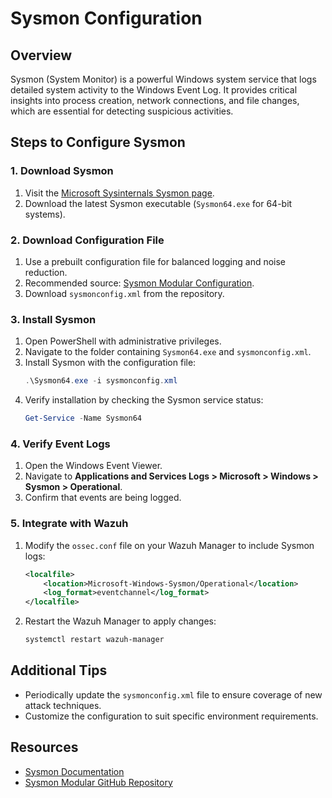 # Sysmon Configuration

## Overview
Sysmon (System Monitor) is a powerful Windows system service that logs detailed system activity to the Windows Event Log. It provides critical insights into process creation, network connections, and file changes, which are essential for detecting suspicious activities.

## Steps to Configure Sysmon

### 1. Download Sysmon
1. Visit the [Microsoft Sysinternals Sysmon page](https://docs.microsoft.com/en-us/sysinternals/downloads/sysmon).
2. Download the latest Sysmon executable (`Sysmon64.exe` for 64-bit systems).

### 2. Download Configuration File
1. Use a prebuilt configuration file for balanced logging and noise reduction.
2. Recommended source: [Sysmon Modular Configuration](https://github.com/olafhartong/sysmon-modular).
3. Download `sysmonconfig.xml` from the repository.

### 3. Install Sysmon
1. Open PowerShell with administrative privileges.
2. Navigate to the folder containing `Sysmon64.exe` and `sysmonconfig.xml`.
3. Install Sysmon with the configuration file:
   ```powershell
   .\Sysmon64.exe -i sysmonconfig.xml
   ```
4. Verify installation by checking the Sysmon service status:
   ```powershell
   Get-Service -Name Sysmon64
   ```

### 4. Verify Event Logs
1. Open the Windows Event Viewer.
2. Navigate to **Applications and Services Logs > Microsoft > Windows > Sysmon > Operational**.
3. Confirm that events are being logged.

### 5. Integrate with Wazuh
1. Modify the `ossec.conf` file on your Wazuh Manager to include Sysmon logs:
   ```xml
   <localfile>
       <location>Microsoft-Windows-Sysmon/Operational</location>
       <log_format>eventchannel</log_format>
   </localfile>
   ```
2. Restart the Wazuh Manager to apply changes:
   ```bash
   systemctl restart wazuh-manager
   ```

## Additional Tips
- Periodically update the `sysmonconfig.xml` file to ensure coverage of new attack techniques.
- Customize the configuration to suit specific environment requirements.

## Resources
- [Sysmon Documentation](https://docs.microsoft.com/en-us/sysinternals/downloads/sysmon)
- [Sysmon Modular GitHub Repository](https://github.com/olafhartong/sysmon-modular)
